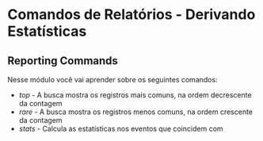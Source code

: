 # Comandos de Relatórios - Derivando Estatísticas 

## Reporting Commands

Nesse módulo você vai aprender sobre os seguintes comandos:
* _top_ - A busca mostra os registros mais comuns, na ordem decrescente da contagem
* _rare_ - A busca mostra os registros menos comuns, na ordem crescente da contagem
*  _stats_ - Calcula as estatísticas nos eventos que coincidem com 
<!--stackedit_data:
eyJoaXN0b3J5IjpbMTgzODc3Mzc5NSw3MDk5OTU3NTddfQ==
-->